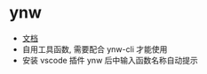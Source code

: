# ynw

- [文档](http://app.jsgaotie.com/books/ynw/pages/_index.html)
- 自用工具函数, 需要配合 ynw-cli 才能使用
- 安装 vscode 插件 ynw 后中输入函数名称自动提示

